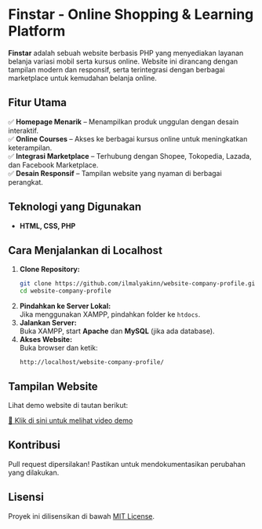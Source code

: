 # **Finstar - Online Shopping & Learning Platform**

**Finstar** adalah sebuah website berbasis PHP yang menyediakan layanan belanja variasi mobil serta kursus online. Website ini dirancang dengan tampilan modern dan responsif, serta terintegrasi dengan berbagai marketplace untuk kemudahan belanja online.

## **Fitur Utama**
✅ **Homepage Menarik** – Menampilkan produk unggulan dengan desain interaktif.  
✅ **Online Courses** – Akses ke berbagai kursus online untuk meningkatkan keterampilan.  
✅ **Integrasi Marketplace** – Terhubung dengan Shopee, Tokopedia, Lazada, dan Facebook Marketplace.    
✅ **Desain Responsif** – Tampilan website yang nyaman di berbagai perangkat.  

## **Teknologi yang Digunakan**
- **HTML, CSS, PHP** 

## **Cara Menjalankan di Localhost**
1. **Clone Repository:**  
   ```bash
   git clone https://github.com/ilmalyakinn/website-company-profile.git
   cd website-company-profile
   ```
2. **Pindahkan ke Server Lokal:**  
   Jika menggunakan XAMPP, pindahkan folder ke `htdocs`.  
3. **Jalankan Server:**  
   Buka XAMPP, start **Apache** dan **MySQL** (jika ada database).  
4. **Akses Website:**  
   Buka browser dan ketik:  
   ```
   http://localhost/website-company-profile/
   ```
## **Tampilan Website**
Lihat demo website di tautan berikut:  

[🎥 Klik di sini untuk melihat video demo](https://github.com/user-attachments/assets/3e486cc5-167e-444d-b96a-016dcecd1528)

## **Kontribusi**
Pull request dipersilakan! Pastikan untuk mendokumentasikan perubahan yang dilakukan.

## **Lisensi**
Proyek ini dilisensikan di bawah [MIT License](LICENSE).
